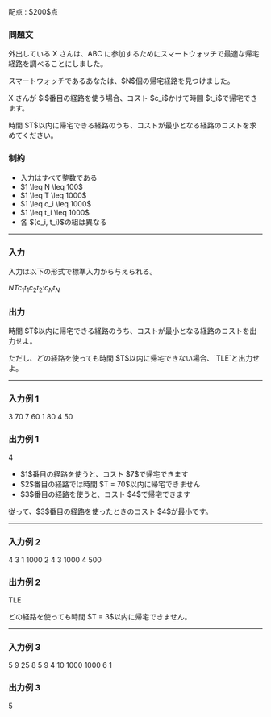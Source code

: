 
<div>

<span>

<span>

<p>
配点 : $200$点
</p>

<div>

<section>

### **問題文**

<p>
外出している X さんは、ABC に参加するためにスマートウォッチで最適な帰宅経路を調べることにしました。
</p>

<p>
スマートウォッチであるあなたは、$N$個の帰宅経路を見つけました。
</p>

<p>
X さんが $i$番目の経路を使う場合、コスト $c_i$かけて時間 $t_i$で帰宅できます。
</p>

<p>
時間 $T$以内に帰宅できる経路のうち、コストが最小となる経路のコストを求めてください。
</p>

</section>

</div>

<div>

<section>

### **制約**

<ul>

<li>
入力はすべて整数である
</li>

<li>
$1 \leq N \leq 100$
</li>

<li>
$1 \leq T \leq 1000$
</li>

<li>
$1 \leq c_i \leq 1000$
</li>

<li>
$1 \leq t_i \leq 1000$
</li>

<li>
各 $(c_i, t_i)$の組は異なる
</li>

</ul>

</section>

</div>

---

<div>

<div>

<section>

### **入力**

<p>
入力は以下の形式で標準入力から与えられる。
</p>

<div>

$N$$T$$c_1$$t_1$$c_2$$t_2$$:$$c_N$$t_N$
</div>

</section>

</div>

<div>

<section>

### **出力**

<p>
時間 $T$以内に帰宅できる経路のうち、コストが最小となる経路のコストを出力せよ。
</p>

<p>
ただし、どの経路を使っても時間 $T$以内に帰宅できない場合、`TLE`と出力せよ。
</p>

</section>

</div>

</div>

---

<div>

<section>

### **入力例 1**

<div>

3 70
7 60
1 80
4 50

</div>

</section>

</div>

<div>

<section>

### **出力例 1**

<div>

4

</div>

<ul>

<li>
$1$番目の経路を使うと、コスト $7$で帰宅できます
</li>

<li>
$2$番目の経路では時間 $T = 70$以内に帰宅できません
</li>

<li>
$3$番目の経路を使うと、コスト $4$で帰宅できます
</li>

</ul>

<p>
従って、$3$番目の経路を使ったときのコスト $4$が最小です。
</p>

</section>

</div>

---

<div>

<section>

### **入力例 2**

<div>

4 3
1 1000
2 4
3 1000
4 500

</div>

</section>

</div>

<div>

<section>

### **出力例 2**

<div>

TLE

</div>

<p>
どの経路を使っても時間 $T = 3$以内に帰宅できません。
</p>

</section>

</div>

---

<div>

<section>

### **入力例 3**

<div>

5 9
25 8
5 9
4 10
1000 1000
6 1

</div>

</section>

</div>

<div>

<section>

### **出力例 3**

<div>

5

</div>

</section>

</div>

</span>

</span>

</div>
